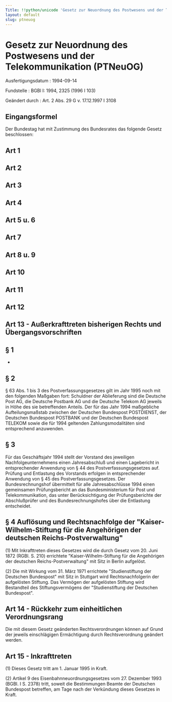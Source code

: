 ```yaml
---
Title: !!python/unicode 'Gesetz zur Neuordnung des Postwesens und der Telekommunikation'
layout: default
slug: ptneuog
---
```


# Gesetz zur Neuordnung des Postwesens und der Telekommunikation (PTNeuOG)

Ausfertigungsdatum
:   1994-09-14

Fundstelle
:   BGBl I: 1994, 2325 (1996 I 103)

Geändert durch
:   Art. 2 Abs. 29 G v. 17.12.1997 I 3108


## Eingangsformel

Der Bundestag hat mit Zustimmung des Bundesrates das folgende Gesetz
beschlossen:


## Art 1



## Art 2



## Art 3



## Art 4



## Art 5 u. 6



## Art 7



## Art 8 u. 9



## Art 10



## Art 11



## Art 12



## Art 13 - Außerkrafttreten bisherigen Rechts und Übergangsvorschriften



## § 1

-


## § 2

§ 63 Abs. 1 bis 3 des Postverfassungsgesetzes gilt im Jahr 1995 noch
mit den folgenden Maßgaben fort:
Schuldner der Ablieferung sind die Deutsche Post AG, die Deutsche
Postbank AG und die Deutsche Telekom AG jeweils in Höhe des sie
betreffenden Anteils. Der für das Jahr 1994 maßgebliche
Aufteilungsmaßstab zwischen der Deutschen Bundespost POSTDIENST, der
Deutschen Bundespost POSTBANK und der Deutschen Bundespost TELEKOM
sowie die für 1994 geltenden Zahlungsmodalitäten sind entsprechend
anzuwenden.


## § 3

Für das Geschäftsjahr 1994 stellt der Vorstand des jeweiligen
Nachfolgeunternehmens einen Jahresabschluß und einen Lagebericht in
entsprechender Anwendung von § 44 des Postverfassungsgesetzes auf.
Prüfung und Entlastung des Vorstands erfolgen in entsprechender
Anwendung von § 45 des Postverfassungsgesetzes. Der Bundesrechnungshof
übermittelt für alle Jahresabschlüsse 1994 einen gemeinsamen
Prüfungsbericht an das Bundesministerium für Post und
Telekommunikation, das unter Berücksichtigung der Prüfungsberichte der
Abschlußprüfer und des Bundesrechnungshofes über die Entlastung
entscheidet.


## § 4 Auflösung und Rechtsnachfolge der "Kaiser-Wilhelm-Stiftung für die Angehörigen der deutschen Reichs-Postverwaltung"

(1) Mit Inkrafttreten dieses Gesetzes wird die durch Gesetz vom 20.
Juni 1872 (RGBl. S. 210) errichtete "Kaiser-Wilhelm-Stiftung für die
Angehörigen der deutschen Reichs-Postverwaltung" mit Sitz in Berlin
aufgelöst.

(2) Die mit Wirkung vom 31. März 1971 errichtete "Studienstiftung der
Deutschen Bundespost" mit Sitz in Stuttgart wird Rechtsnachfolgerin
der aufgelösten Stiftung. Das Vermögen der aufgelösten Stiftung wird
Bestandteil des Stiftungsvermögens der "Studienstiftung der Deutschen
Bundespost".


## Art 14 - Rückkehr zum einheitlichen Verordnungsrang

Die mit diesem Gesetz geänderten Rechtsverordnungen können auf Grund
der jeweils einschlägigen Ermächtigung durch Rechtsverordnung geändert
werden.


## Art 15 - Inkrafttreten

(1) Dieses Gesetz tritt am 1. Januar 1995 in Kraft.

(2) Artikel 9 des Eisenbahnneuordnungsgesetzes vom 27. Dezember 1993
(BGBl. I S. 2378) tritt, soweit die Bestimmungen Beamte der Deutschen
Bundespost betreffen, am Tage nach der Verkündung dieses Gesetzes in
Kraft.

